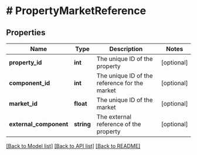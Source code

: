 # # PropertyMarketReference

## Properties

Name | Type | Description | Notes
------------ | ------------- | ------------- | -------------
**property_id** | **int** | The unique ID of the property | [optional] 
**component_id** | **int** | The unique ID of the reference for the market | [optional] 
**market_id** | **float** | The unique ID of the market | [optional] 
**external_component** | **string** | The external reference of the property | [optional] 

[[Back to Model list]](../../README.md#documentation-for-models) [[Back to API list]](../../README.md#documentation-for-api-endpoints) [[Back to README]](../../README.md)


